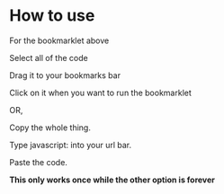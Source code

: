 # How to use

For the bookmarklet above

Select all of the code

Drag it to your bookmarks bar

Click on it when you want to run the bookmarklet

OR,

Copy the whole thing.

Type javascript: into your url bar.

Paste the code.

**This only works once while the other option is forever**
